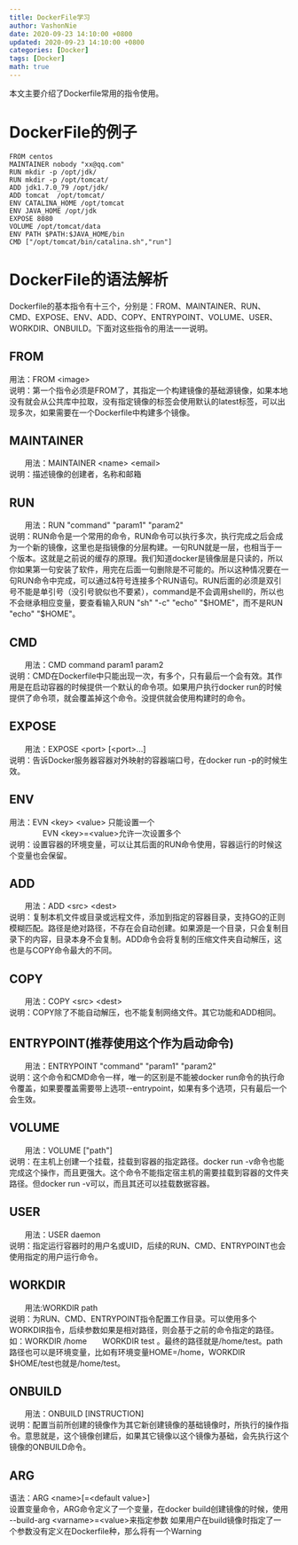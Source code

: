 ```yaml
---
title: DockerFile学习
author: VashonNie
date: 2020-09-23 14:10:00 +0800
updated: 2020-09-23 14:10:00 +0800
categories: [Docker]
tags: [Docker]
math: true
---
```


本文主要介绍了Dockerfile常用的指令使用。

# DockerFile的例子
```
FROM centos
MAINTAINER nobody "xx@qq.com"
RUN mkdir -p /opt/jdk/
RUN mkdir -p /opt/tomcat/
ADD jdk1.7.0_79 /opt/jdk/
ADD tomcat  /opt/tomcat/
ENV CATALINA_HOME /opt/tomcat
ENV JAVA_HOME /opt/jdk
EXPOSE 8080
VOLUME /opt/tomcat/data
ENV PATH $PATH:$JAVA_HOME/bin
CMD ["/opt/tomcat/bin/catalina.sh","run"]
```

# DockerFile的语法解析
Dockerfile的基本指令有十三个，分别是：FROM、MAINTAINER、RUN、CMD、EXPOSE、ENV、ADD、COPY、ENTRYPOINT、VOLUME、USER、WORKDIR、ONBUILD。下面对这些指令的用法一一说明。
## FROM
用法：FROM \<image>  
说明：第一个指令必须是FROM了，其指定一个构建镜像的基础源镜像，如果本地没有就会从公共库中拉取，没有指定镜像的标签会使用默认的latest标签，可以出现多次，如果需要在一个Dockerfile中构建多个镜像。
## MAINTAINER
　　用法：MAINTAINER \<name> \<email>  
说明：描述镜像的创建者，名称和邮箱
## RUN
　　用法：RUN "command" "param1" "param2"  
说明：RUN命令是一个常用的命令，RUN命令可以执行多次，执行完成之后会成为一个新的镜像，这里也是指镜像的分层构建。一句RUN就是一层，也相当于一个版本。这就是之前说的缓存的原理。我们知道docker是镜像层是只读的，所以你如果第一句安装了软件，用完在后面一句删除是不可能的。所以这种情况要在一句RUN命令中完成，可以通过&符号连接多个RUN语句。RUN后面的必须是双引号不能是单引号（没引号貌似也不要紧），command是不会调用shell的，所以也不会继承相应变量，要查看输入RUN "sh" "-c" "echo" "$HOME"，而不是RUN "echo" "$HOME"。
## CMD
　　用法：CMD command param1 param2  
说明：CMD在Dockerfile中只能出现一次，有多个，只有最后一个会有效。其作用是在启动容器的时候提供一个默认的命令项。如果用户执行docker run的时候提供了命令项，就会覆盖掉这个命令。没提供就会使用构建时的命令。
## EXPOSE
　　用法：EXPOSE \<port> [\<port>...]  
说明：告诉Docker服务器容器对外映射的容器端口号，在docker run -p的时候生效。
## ENV
用法：EVN \<key> \<value> 只能设置一个  
　　　　  EVN \<key>=\<value>允许一次设置多个  
说明：设置容器的环境变量，可以让其后面的RUN命令使用，容器运行的时候这个变量也会保留。
## ADD
　　用法：ADD \<src>   \<dest>  
说明：复制本机文件或目录或远程文件，添加到指定的容器目录，支持GO的正则模糊匹配。路径是绝对路径，不存在会自动创建。如果源是一个目录，只会复制目录下的内容，目录本身不会复制。ADD命令会将复制的压缩文件夹自动解压，这也是与COPY命令最大的不同。
## COPY
　　用法：COPY \<src> \<dest>  
说明：COPY除了不能自动解压，也不能复制网络文件。其它功能和ADD相同。
## ENTRYPOINT(推荐使用这个作为启动命令)
　　用法：ENTRYPOINT "command" "param1" "param2"  
说明：这个命令和CMD命令一样，唯一的区别是不能被docker run命令的执行命令覆盖，如果要覆盖需要带上选项--entrypoint，如果有多个选项，只有最后一个会生效。
## VOLUME
　　用法：VOLUME ["path"]  
说明：在主机上创建一个挂载，挂载到容器的指定路径。docker run -v命令也能完成这个操作，而且更强大。这个命令不能指定宿主机的需要挂载到容器的文件夹路径。但docker run -v可以，而且其还可以挂载数据容器。
## USER
　　用法：USER daemon  
说明：指定运行容器时的用户名或UID，后续的RUN、CMD、ENTRYPOINT也会使用指定的用户运行命令。
## WORKDIR
　　用法:WORKDIR path  
说明：为RUN、CMD、ENTRYPOINT指令配置工作目录。可以使用多个WORKDIR指令，后续参数如果是相对路径，则会基于之前的命令指定的路径。如：WORKDIR  /home　　WORKDIR test 。最终的路径就是/home/test。path路径也可以是环境变量，比如有环境变量HOME=/home，WORKDIR $HOME/test也就是/home/test。
## ONBUILD
　　用法：ONBUILD [INSTRUCTION]  
说明：配置当前所创建的镜像作为其它新创建镜像的基础镜像时，所执行的操作指令。意思就是，这个镜像创建后，如果其它镜像以这个镜像为基础，会先执行这个镜像的ONBUILD命令。
## ARG
语法：ARG \<name>[=\<default value>]  
设置变量命令，ARG命令定义了一个变量，在docker build创建镜像的时候，使用 --build-arg \<varname>=\<value>来指定参数
如果用户在build镜像时指定了一个参数没有定义在Dockerfile种，那么将有一个Warning
